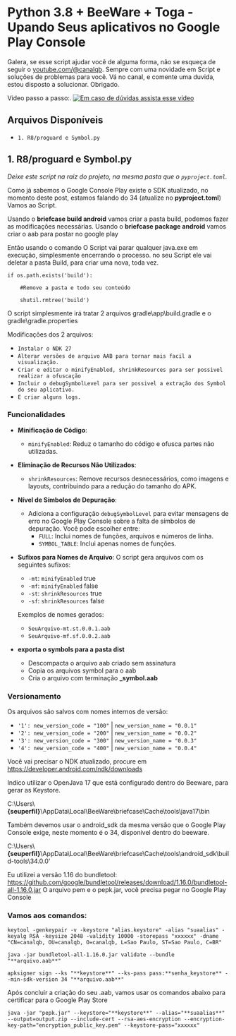 # Python 3.8 + BeeWare + Toga - Upando Seus aplicativos no Google Play Console

Galera, se esse script ajudar você de alguma forma, não se esqueça de seguir o [youtube.com/@canalqb](https://youtube.com/@canalqb).
Sempre com uma novidade em Script e soluções de problemas para você.
Vá no canal, e comente uma duvida, estou disposto a solucionar.
Obrigado.

Video passo a passo:.
[![Em caso de dúvidas assista esse vídeo](https://www.youtube.com/img/desktop/yt_1200.png)](https://youtu.be/1Xh_d6cEXyc)


## Arquivos Disponíveis

- `1. R8/proguard e Symbol.py`  

## 1. R8/proguard e Symbol.py

*Deixe este script na raiz do projeto, na mesma pasta que o `pyproject.toml`.*

Como já sabemos o Google Console Play existe o SDK atualizado, no momento deste post, estamos falando do 34 (atualize no **pyproject.toml**)
Vamos ao Script.

Usando o **briefcase build android** vamos criar a pasta build, podemos fazer as modificações necessárias.
Usando o **briefcase package android** vamos criar o aab para postar no google play

Então usando o comando
O Script vai parar qualquer java.exe em execução, simplesmente encerrando o processo.
no seu Script ele vai deletar a pasta Build, para criar uma nova, toda vez.

`if os.path.exists('build'):`

`    #Remove a pasta e todo seu conteúdo`

`    shutil.rmtree('build')`

O script simplesmente irá tratar 2 arquivos
gradle\app\build.gradle e o gradle\gradle.properties

Modificações dos 2 arquivos:
- `Instalar o NDK 27`
- `Alterar versões de arquivo AAB para tornar mais facil a visualização.`
- `Criar e editar o minifyEnabled, shrinkResources para ser possivel realizar a ofuscação`
- `Incluir o debugSymbolLevel para ser possivel a extração dos Symbol do seu aplicativo.`
- `E criar alguns logs.`

### Funcionalidades

- **Minificação de Código**: 
  - `minifyEnabled`: Reduz o tamanho do código e ofusca partes não utilizadas.
  
- **Eliminação de Recursos Não Utilizados**: 
  - `shrinkResources`: Remove recursos desnecessários, como imagens e layouts, contribuindo para a redução do tamanho do APK.
  
- **Nível de Símbolos de Depuração**: 
  - Adiciona a configuração `debugSymbolLevel` para evitar mensagens de erro no Google Play Console sobre a falta de símbolos de depuração. Você pode escolher entre:
    - `FULL`: Inclui nomes de funções, arquivos e números de linha.
    - `SYMBOL_TABLE`: Inclui apenas nomes de funções.

- **Sufixos para Nomes de Arquivo**: 
  O script gera arquivos com os seguintes sufixos:
  - `-mt`: `minifyEnabled` true
  - `-mf`: `minifyEnabled` false
  - `-st`: `shrinkResources` true
  - `-sf`: `shrinkResources` false

  Exemplos de nomes gerados:
  - `SeuArquivo-mt.st.0.0.1.aab`
  - `SeuArquivo-mf.sf.0.0.2.aab`

- **exporta o symbols para a pasta dist**
  - Descompacta o arquivo aab criado sem assinatura
  - Copia os arquivos symbol para o aab
  - Cria o arquivo com terminação **_symbol.aab**
 
### Versionamento

Os arquivos são salvos com nomes internos de versão:
- `'1': new_version_code = "100"` | `new_version_name = "0.0.1"`
- `'2': new_version_code = "200"` | `new_version_name = "0.0.2"`
- `'3': new_version_code = "300"` | `new_version_name = "0.0.3"`
- `'4': new_version_code = "400"` | `new_version_name = "0.0.4"`

Você vai precisar o NDK atualizado, procure em https://developer.android.com/ndk/downloads

Indico utilizar o OpenJava 17 que está configurado dentro do Beeware, para gerar as Keystore.

C:\\Users\\**{seuperfil}**\\AppData\\Local\\BeeWare\\briefcase\\Cache\\tools\\java17\\bin


Também devemos usar o android_sdk da mesma versão que o Google Play Console exige, neste momento é o 34, disponivel dentro do beeware.

C:\\Users\\**{seuperfil}**\\AppData\\Local\\BeeWare\\briefcase\\Cache\\tools\\android_sdk\\build-tools\\34.0.0'


Eu utilizei a versão 1.16 do bundletool: https://github.com/google/bundletool/releases/download/1.16.0/bundletool-all-1.16.0.jar
O arquivo pem e o pepk.jar, você precisa pegar no Google Play Console 

### Vamos aos comandos:

`keytool -genkeypair -v -keystore "alias.keystore" -alias "suaalias" -keyalg RSA -keysize 2048 -validity 10000 -storepass "xxxxxx" -dname "CN=canalqb, OU=canalqb, O=canalqb, L=Sao Paulo, ST=Sao Paulo, C=BR"`

`java -jar bundletool-all-1.16.0.jar validate --bundle "**arquivo.aab**"`

`apksigner sign --ks "**keystore**" --ks-pass pass:**senha_keystore** --min-sdk-version 34 "**arquivo.aab**"`

Após concluir a criação do seu .aab, vamos usar os comandos abaixo para certificar para o Google Play Store

`java -jar "pepk.jar" --keystore="**keystore**" --alias="**suaalias**" --output=output.zip --include-cert --rsa-aes-encryption --encryption-key-path="encryption_public_key.pem" --keystore-pass="xxxxxx"`



